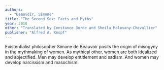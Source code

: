 ```yaml
---
authors:
  - "Beauvoir, Simone"
title: "The Second Sex: Facts and Myths"
year: 2010
other: "Translated by Constance Borde and Sheila Malovany-Chevallier"
publisher: "Alfred A. Knopf"
---
```


Existentialist philosopher Simone de Beauvoir posits the origin of
misogyny in the mythmaking of women.  As mythical other, women are
both idealized and abjectified.  Men may develop entitlement and
sadism.  And women may develop narcissism and masochism.



